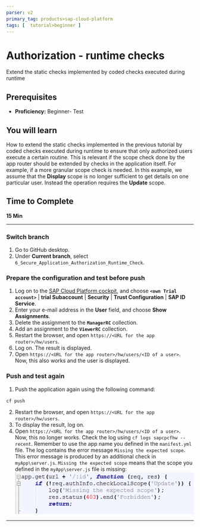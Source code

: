```yaml
---
parser: v2
primary_tag: products>sap-cloud-platform
tags: [  tutorial>beginner ]
---
```


# Authorization - runtime checks
<!-- description --> Extend the static checks implemented by coded checks executed during runtime

## Prerequisites  
 - **Proficiency:** Beginner- Test

## You will learn  
  How to extend the static checks implemented in the previous tutorial by coded checks executed during runtime to ensure that only authorized users execute a certain routine.
  This is relevant if the scope check done by the app router should be extended by checks in the application itself. For example, if a more granular scope check is needed. In this example, we assume that the **Display** scope is no longer sufficient to get details on one particular user. Instead the operation requires the **Update** scope.
## Time to Complete
**15 Min**

---

### Switch branch


1. Go to GitHub desktop.
2. Under **Current branch**, select `6_Secure_Application_Authorization_Runtime_Check`.

### Prepare the configuration and test before push


1. Log on to the [SAP Cloud Platform cockpit](https://account.hanatrial.ondemand.com/#/home/welcome), and choose **`<own Trial account>`** | **trial Subaccount** | **Security** | **Trust Configuration** | **SAP ID Service**.
2. Enter your e-mail address in the **User** field, and choose **Show Assignments**.
3. Delete the assignment to the **`ManagerRC`** collection.
4. Add an assignment to the **`ViewerRC`** collection.
5. Restart the browser, and open `https://<URL for the app router>/hw/users`.
6. Log on.
   The result is displayed.
7. Open `https://<URL for the app router>/hw/users/<ID of a user>`.
   Now, this also works and the user is displayed.

### Push and test again


1. Push the application again using the following command:
```
cf push
```
2. Restart the browser, and open `https://<URL for the app router>/hw/users`.
3. To display the result, log on.
4. Open `https://<URL for the app router>/hw/users/<ID of a user>`.
   Now, this no longer works. Check the log using `cf logs sapcpcfhw --recent`. Remember to use the app name you defined in the `manifest.yml` file. The log contains the error message `Missing the expected scope`. This error message is produced by an additional check in `myApp\server.js`. `Missing the expected scope` means that the scope you defined in the `myApp\server.js` file is missing:
  ![See Coding](see-coding.png)

---
